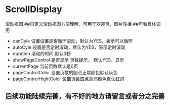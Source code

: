 # ScrollDisplay
滚动视图
##自定义滚动视图方便理解，可用于欢迎页，图片轮播
##可看具体调用

* canCyle 设置设置是否循环滚动，默认为YES，表示可以循环
* autoCyle  设置是否定时滚动，默认为YES，表示定时滚动
* duration 滚动的时间,默认3秒
* showPageControl 是否显示 页数提示， 默认YES，显示
* currentPage 当前页数默认是0页
* pageControlColor  设置页数的圆点正常颜色默认灰色
*  pageControlHightColor 设置页数圆点高亮颜色默认红的

## 后续功能陆续完善，有不好的地方请留言或者分之完善
